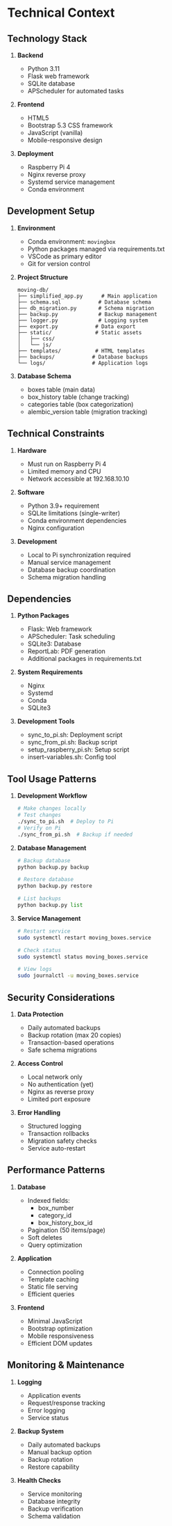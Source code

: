# Technical Context

## Technology Stack
1. **Backend**
   - Python 3.11
   - Flask web framework
   - SQLite database
   - APScheduler for automated tasks

2. **Frontend**
   - HTML5
   - Bootstrap 5.3 CSS framework
   - JavaScript (vanilla)
   - Mobile-responsive design

3. **Deployment**
   - Raspberry Pi 4
   - Nginx reverse proxy
   - Systemd service management
   - Conda environment

## Development Setup
1. **Environment**
   - Conda environment: `movingbox`
   - Python packages managed via requirements.txt
   - VSCode as primary editor
   - Git for version control

2. **Project Structure**
   ```
   moving-db/
   ├── simplified_app.py      # Main application
   ├── schema.sql            # Database schema
   ├── db_migration.py       # Schema migration
   ├── backup.py             # Backup management
   ├── logger.py             # Logging system
   ├── export.py            # Data export
   ├── static/              # Static assets
   │   ├── css/
   │   └── js/
   ├── templates/           # HTML templates
   ├── backups/            # Database backups
   └── logs/               # Application logs
   ```

3. **Database Schema**
   - boxes table (main data)
   - box_history table (change tracking)
   - categories table (box categorization)
   - alembic_version table (migration tracking)

## Technical Constraints
1. **Hardware**
   - Must run on Raspberry Pi 4
   - Limited memory and CPU
   - Network accessible at 192.168.10.10

2. **Software**
   - Python 3.9+ requirement
   - SQLite limitations (single-writer)
   - Conda environment dependencies
   - Nginx configuration

3. **Development**
   - Local to Pi synchronization required
   - Manual service management
   - Database backup coordination
   - Schema migration handling

## Dependencies
1. **Python Packages**
   - Flask: Web framework
   - APScheduler: Task scheduling
   - SQLite3: Database
   - ReportLab: PDF generation
   - Additional packages in requirements.txt

2. **System Requirements**
   - Nginx
   - Systemd
   - Conda
   - SQLite3

3. **Development Tools**
   - sync_to_pi.sh: Deployment script
   - sync_from_pi.sh: Backup script
   - setup_raspberry_pi.sh: Setup script
   - insert-variables.sh: Config tool

## Tool Usage Patterns
1. **Development Workflow**
   ```bash
   # Make changes locally
   # Test changes
   ./sync_to_pi.sh  # Deploy to Pi
   # Verify on Pi
   ./sync_from_pi.sh  # Backup if needed
   ```

2. **Database Management**
   ```python
   # Backup database
   python backup.py backup
   
   # Restore database
   python backup.py restore
   
   # List backups
   python backup.py list
   ```

3. **Service Management**
   ```bash
   # Restart service
   sudo systemctl restart moving_boxes.service
   
   # Check status
   sudo systemctl status moving_boxes.service
   
   # View logs
   sudo journalctl -u moving_boxes.service
   ```

## Security Considerations
1. **Data Protection**
   - Daily automated backups
   - Backup rotation (max 20 copies)
   - Transaction-based operations
   - Safe schema migrations

2. **Access Control**
   - Local network only
   - No authentication (yet)
   - Nginx as reverse proxy
   - Limited port exposure

3. **Error Handling**
   - Structured logging
   - Transaction rollbacks
   - Migration safety checks
   - Service auto-restart

## Performance Patterns
1. **Database**
   - Indexed fields:
     - box_number
     - category_id
     - box_history_box_id
   - Pagination (50 items/page)
   - Soft deletes
   - Query optimization

2. **Application**
   - Connection pooling
   - Template caching
   - Static file serving
   - Efficient queries

3. **Frontend**
   - Minimal JavaScript
   - Bootstrap optimization
   - Mobile responsiveness
   - Efficient DOM updates

## Monitoring & Maintenance
1. **Logging**
   - Application events
   - Request/response tracking
   - Error logging
   - Service status

2. **Backup System**
   - Daily automated backups
   - Manual backup option
   - Backup rotation
   - Restore capability

3. **Health Checks**
   - Service monitoring
   - Database integrity
   - Backup verification
   - Schema validation
